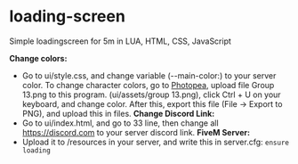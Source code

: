 # loading-screen
Simple loadingscreen for 5m in LUA, HTML, CSS, JavaScript

**Change colors:**
- Go to ui/style.css, and change variable (--main-color:) to your server color. To change character colors, go to [Photopea](https://photopea), upload file Group 13.png to this program. (ui/assets/group 13.png), click Ctrl + U on your keyboard, and change color. After this, export this file (File -> Export to PNG), and upload this in files.
**Change Discord Link:**
- Go to ui/index.html, and go to 33 line, then change all https://discord.com to your server discord link.
**FiveM Server:**
- Upload it to /resources in your server, and write this in server.cfg:
```ensure loading```
